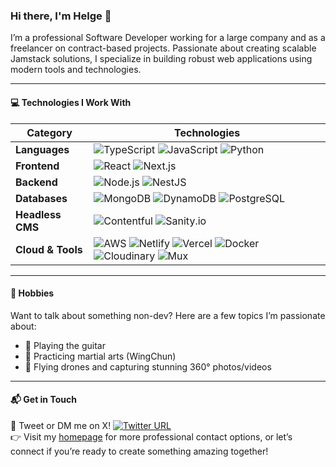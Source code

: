 ### Hi there, I'm Helge 👋

I’m a professional Software Developer working for a large company and as a freelancer on contract-based projects. Passionate about creating scalable Jamstack solutions, I specialize in building robust web applications using modern tools and technologies.

---

#### 💻 **Technologies I Work With**

| **Category**       | **Technologies**                                                                                                                                                  |
|---------------------|------------------------------------------------------------------------------------------------------------------------------------------------------------------|
| **Languages**       | ![TypeScript](https://img.shields.io/badge/TypeScript-007ACC?style=flat&logo=typescript&logoColor=white) ![JavaScript](https://img.shields.io/badge/JavaScript-F7DF1E?style=flat&logo=javascript&logoColor=black) ![Python](https://img.shields.io/badge/Python-3776AB?style=flat&logo=python&logoColor=white) |
| **Frontend**        | ![React](https://img.shields.io/badge/React-61DAFB?style=flat&logo=react&logoColor=black) ![Next.js](https://img.shields.io/badge/Next.js-000000?style=flat&logo=nextdotjs&logoColor=white) |
| **Backend**         | ![Node.js](https://img.shields.io/badge/Node.js-339933?style=flat&logo=nodedotjs&logoColor=white) ![NestJS](https://img.shields.io/badge/NestJS-E0234E?style=flat&logo=nestjs&logoColor=white) |
| **Databases**       | ![MongoDB](https://img.shields.io/badge/MongoDB-47A248?style=flat&logo=mongodb&logoColor=white) ![DynamoDB](https://img.shields.io/badge/DynamoDB-4053D6?style=flat&logo=amazon-dynamodb&logoColor=white) ![PostgreSQL](https://img.shields.io/badge/PostgreSQL-4169E1?style=flat&logo=postgresql&logoColor=white) |
| **Headless CMS**    | ![Contentful](https://img.shields.io/badge/Contentful-2478CC?style=flat&logo=contentful&logoColor=white) ![Sanity.io](https://img.shields.io/badge/Sanity.io-F03E2F?style=flat&logo=sanity&logoColor=white) |
| **Cloud & Tools**   | ![AWS](https://img.shields.io/badge/AWS-232F3E?style=flat&logo=amazon-aws&logoColor=white) ![Netlify](https://img.shields.io/badge/Netlify-00C7B7?style=flat&logo=netlify&logoColor=white) ![Vercel](https://img.shields.io/badge/Vercel-000000?style=flat&logo=vercel&logoColor=white) ![Docker](https://img.shields.io/badge/Docker-2496ED?style=flat&logo=docker&logoColor=white) ![Cloudinary](https://img.shields.io/badge/Cloudinary-3448C5?style=flat&logo=cloudinary&logoColor=white) ![Mux](https://img.shields.io/badge/Mux-FF3D00?style=flat&logo=mux&logoColor=white) |

---

#### 🎸 **Hobbies**

Want to talk about something non-dev? Here are a few topics I’m passionate about:

- 🎸 Playing the guitar
- 🥋 Practicing martial arts (WingChun)
- 🐝 Flying drones and capturing stunning 360° photos/videos

---

#### 📬 **Get in Touch**

💬 Tweet or DM me on X! [![Twitter URL](https://img.shields.io/twitter/url/https/twitter.com/helgedrews.svg?style=social&label=Follow%20%40helgedrews)](https://twitter.com/helgedrews)  
👉 Visit my [homepage](https://www.hdrews.de) for more professional contact options, or let’s connect if you’re ready to create something amazing together!
